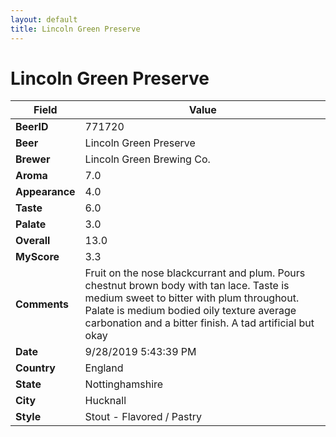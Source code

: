 ```yaml
---
layout: default
title: Lincoln Green Preserve
---
```


# Lincoln Green Preserve

| Field         | Value     |
|---------------|-----------|
| **BeerID** | 771720 |
| **Beer** | Lincoln Green Preserve |
| **Brewer** | Lincoln Green Brewing Co. |
| **Aroma** | 7.0 |
| **Appearance** | 4.0 |
| **Taste** | 6.0 |
| **Palate** | 3.0 |
| **Overall** | 13.0 |
| **MyScore** | 3.3 |
| **Comments** | Fruit on the nose blackcurrant and plum. Pours chestnut brown body with tan lace. Taste is medium sweet to bitter with plum throughout. Palate is medium bodied oily texture average carbonation and a bitter finish. A tad artificial but okay  |
| **Date** | 9/28/2019 5:43:39 PM |
| **Country** | England |
| **State** | Nottinghamshire |
| **City** | Hucknall |
| **Style** | Stout - Flavored / Pastry |
